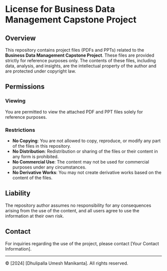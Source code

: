 # License for Business Data Management Capstone Project

## Overview
This repository contains project files (PDFs and PPTs) related to the **Business Data Management Capstone Project**. These files are provided strictly for reference purposes only. The contents of these files, including data, analysis, and insights, are the intellectual property of the author and are protected under copyright law.

## Permissions

### Viewing
You are permitted to view the attached PDF and PPT files solely for reference purposes.

### Restrictions
- **No Copying**: You are not allowed to copy, reproduce, or modify any part of the files in this repository.
- **No Distribution**: Redistribution or sharing of the files or their content in any form is prohibited.
- **No Commercial Use**: The content may not be used for commercial purposes under any circumstances.
- **No Derivative Works**: You may not create derivative works based on the content of the files.

## Liability
The repository author assumes no responsibility for any consequences arising from the use of the content, and all users agree to use the information at their own risk.

## Contact
For inquiries regarding the use of the project, please contact [Your Contact Information].

---

© [2024] [Dhulipalla Umesh Manikanta]. All rights reserved.
